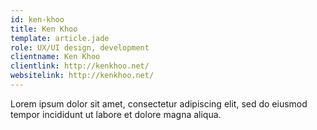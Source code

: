 ```yaml
---
id: ken-khoo
title: Ken Khoo
template: article.jade
role: UX/UI design, development
clientname: Ken Khoo
clientlink: http://kenkhoo.net/
websitelink: http://kenkhoo.net/
---
```


Lorem ipsum dolor sit amet, consectetur adipiscing elit, sed do eiusmod tempor incididunt ut labore et dolore magna aliqua.